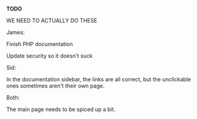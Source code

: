 **TODO**

WE NEED TO ACTUALLY DO THESE

James:

Finish PHP documentation

Update security so it doesn't suck

Sid: 

In the documentation sidebar, the links are all correct, but the unclickable ones sometimes aren't their own page.

Both: 

The main page needs to be spiced up a bit.

